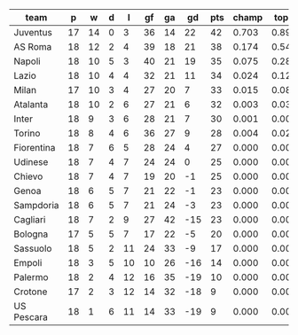 |    team    | p  | w  | d | l  | gf | ga | gd  | pts | champ | top2  | top3  | top4  |  5-7  | bot4  | bot3  | bot2  |
|------------|----|----|---|----|----|----|-----|-----|-------|-------|-------|-------|-------|-------|-------|-------|
| Juventus   | 17 | 14 | 0 |  3 | 36 | 14 |  22 |  42 | 0.703 | 0.898 | 0.964 | 0.985 | 0.014 | 0.000 | 0.000 | 0.000|
| AS Roma    | 18 | 12 | 2 |  4 | 39 | 18 |  21 |  38 | 0.174 | 0.548 | 0.766 | 0.888 | 0.104 | 0.000 | 0.000 | 0.000|
| Napoli     | 18 | 10 | 5 |  3 | 40 | 21 |  19 |  35 | 0.075 | 0.287 | 0.561 | 0.749 | 0.220 | 0.000 | 0.000 | 0.000|
| Lazio      | 18 | 10 | 4 |  4 | 32 | 21 |  11 |  34 | 0.024 | 0.120 | 0.292 | 0.498 | 0.398 | 0.000 | 0.000 | 0.000|
| Milan      | 17 | 10 | 3 |  4 | 27 | 20 |   7 |  33 | 0.015 | 0.080 | 0.204 | 0.374 | 0.452 | 0.000 | 0.000 | 0.000|
| Atalanta   | 18 | 10 | 2 |  6 | 27 | 21 |   6 |  32 | 0.003 | 0.037 | 0.103 | 0.222 | 0.486 | 0.000 | 0.000 | 0.000|
| Inter      | 18 |  9 | 3 |  6 | 28 | 21 |   7 |  30 | 0.001 | 0.007 | 0.026 | 0.069 | 0.317 | 0.001 | 0.000 | 0.000|
| Torino     | 18 |  8 | 4 |  6 | 36 | 27 |   9 |  28 | 0.004 | 0.021 | 0.070 | 0.164 | 0.468 | 0.000 | 0.000 | 0.000|
| Fiorentina | 18 |  7 | 6 |  5 | 28 | 24 |   4 |  27 | 0.000 | 0.002 | 0.010 | 0.028 | 0.207 | 0.002 | 0.000 | 0.000|
| Udinese    | 18 |  7 | 4 |  7 | 24 | 24 |   0 |  25 | 0.000 | 0.001 | 0.003 | 0.009 | 0.099 | 0.008 | 0.001 | 0.000|
| Chievo     | 18 |  7 | 4 |  7 | 19 | 20 |  -1 |  25 | 0.000 | 0.001 | 0.002 | 0.009 | 0.109 | 0.007 | 0.001 | 0.000|
| Genoa      | 18 |  6 | 5 |  7 | 21 | 22 |  -1 |  23 | 0.000 | 0.000 | 0.001 | 0.002 | 0.050 | 0.027 | 0.006 | 0.001|
| Sampdoria  | 18 |  6 | 5 |  7 | 21 | 24 |  -3 |  23 | 0.000 | 0.000 | 0.001 | 0.004 | 0.047 | 0.024 | 0.004 | 0.001|
| Cagliari   | 18 |  7 | 2 |  9 | 27 | 42 | -15 |  23 | 0.000 | 0.000 | 0.000 | 0.001 | 0.010 | 0.110 | 0.035 | 0.008|
| Bologna    | 17 |  5 | 5 |  7 | 17 | 22 |  -5 |  20 | 0.000 | 0.000 | 0.000 | 0.000 | 0.018 | 0.072 | 0.020 | 0.005|
| Sassuolo   | 18 |  5 | 2 | 11 | 24 | 33 |  -9 |  17 | 0.000 | 0.000 | 0.000 | 0.000 | 0.002 | 0.255 | 0.103 | 0.035|
| Empoli     | 18 |  3 | 5 | 10 | 10 | 26 | -16 |  14 | 0.000 | 0.000 | 0.000 | 0.000 | 0.000 | 0.717 | 0.432 | 0.216|
| Palermo    | 18 |  2 | 4 | 12 | 16 | 35 | -19 |  10 | 0.000 | 0.000 | 0.000 | 0.000 | 0.000 | 0.910 | 0.756 | 0.514|
| Crotone    | 17 |  2 | 3 | 12 | 14 | 32 | -18 |   9 | 0.000 | 0.000 | 0.000 | 0.000 | 0.000 | 0.926 | 0.801 | 0.581|
| US Pescara | 18 |  1 | 6 | 11 | 14 | 33 | -19 |   9 | 0.000 | 0.000 | 0.000 | 0.000 | 0.000 | 0.942 | 0.842 | 0.639|
